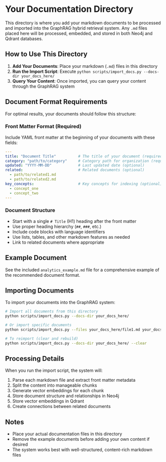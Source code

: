 # Your Documentation Directory

This directory is where you add your markdown documents to be processed and imported into the GraphRAG hybrid retrieval system. Any `.md` files placed here will be processed, embedded, and stored in both Neo4j and Qdrant databases.

## How to Use This Directory

1. **Add Your Documents**: Place your markdown (`.md`) files in this directory
2. **Run the Import Script**: Execute `python scripts/import_docs.py --docs-dir your_docs_here/`
3. **Query Your Content**: Once imported, you can query your content through the GraphRAG system

## Document Format Requirements

For optimal results, your documents should follow this structure:

### Front Matter Format (Required)

Include YAML front matter at the beginning of your documents with these fields:

```yaml
---
title: "Document Title"          # The title of your document (required)
category: "path/to/category"     # Category path for organization (required)
updated: "YYYY-MM-DD"            # Last updated date (optional)
related:                         # Related documents (optional)
  - path/to/related1.md
  - path/to/related2.md
key_concepts:                    # Key concepts for indexing (optional)
  - concept_one
  - concept_two
---
```

### Document Structure

- Start with a single `# Title` (H1) heading after the front matter
- Use proper heading hierarchy (`##`, `###`, etc.)
- Include code blocks with language identifiers
- Use lists, tables, and other markdown features as needed
- Link to related documents where appropriate

## Example Document

See the included `analytics_example.md` file for a comprehensive example of the recommended document format.

## Importing Documents

To import your documents into the GraphRAG system:

```bash
# Import all documents from this directory
python scripts/import_docs.py --docs-dir your_docs_here/

# Or import specific documents
python scripts/import_docs.py --files your_docs_here/file1.md your_docs_here/file2.md

# To reimport (clear and rebuild)
python scripts/import_docs.py --docs-dir your_docs_here/ --clear
```

## Processing Details

When you run the import script, the system will:

1. Parse each markdown file and extract front matter metadata
2. Split the content into manageable chunks
3. Generate vector embeddings for each chunk
4. Store document structure and relationships in Neo4j
5. Store vector embeddings in Qdrant
6. Create connections between related documents

## Notes

- Place your actual documentation files in this directory
- Remove the example documents before adding your own content if desired
- The system works best with well-structured, content-rich markdown files 